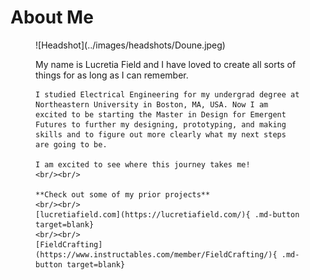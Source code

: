 # About Me 

<div class="grid" markdown>

<figure markdown="span">
![Headshot](../images/headshots/Doune.jpeg)
</figure>

<figure markdown="span">
    My name is Lucretia Field and I have loved to create all sorts of things for as long as I can remember. 

    I studied Electrical Engineering for my undergrad degree at Northeastern University in Boston, MA, USA. Now I am excited to be starting the Master in Design for Emergent Futures to further my designing, prototyping, and making skills and to figure out more clearly what my next steps are going to be. 

    I am excited to see where this journey takes me!
    <br/><br/>

    **Check out some of my prior projects**
    <br/><br/>
    [lucretiafield.com](https://lucretiafield.com/){ .md-button target=blank}
    <br/><br/>
    [FieldCrafting](https://www.instructables.com/member/FieldCrafting/){ .md-button target=blank}

</figure>


</div>
